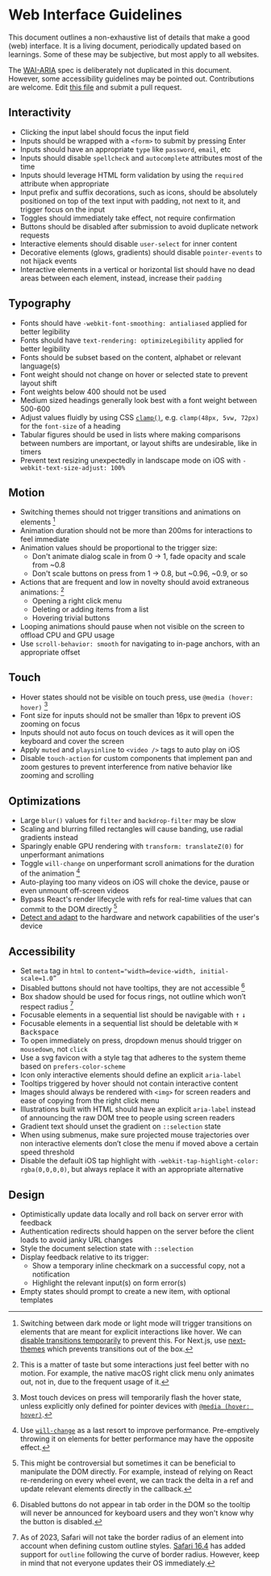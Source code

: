 # Web Interface Guidelines

This document outlines a non-exhaustive list of details that make a good (web) interface. It is a living document, periodically updated based on learnings. Some of these may be subjective, but most apply to all websites.

The [WAI-ARIA](https://www.w3.org/TR/wai-aria-1.1/) spec is deliberately not duplicated in this document. However, some accessibility guidelines may be pointed out. Contributions are welcome. Edit [this file](https://github.com/raunofreiberg/interfaces/blob/main/README.md) and submit a pull request.

## Interactivity

- Clicking the input label should focus the input field
- Inputs should be wrapped with a `<form>` to submit by pressing Enter
- Inputs should have an appropriate `type` like `password`, `email`, etc
- Inputs should disable `spellcheck` and `autocomplete` attributes most of the time
- Inputs should leverage HTML form validation by using the `required` attribute when appropriate
- Input prefix and suffix decorations, such as icons, should be absolutely positioned on top of the text input with padding, not next to it, and trigger focus on the input
- Toggles should immediately take effect, not require confirmation
- Buttons should be disabled after submission to avoid duplicate network requests
- Interactive elements should disable `user-select` for inner content
- Decorative elements (glows, gradients) should disable `pointer-events` to not hijack events
- Interactive elements in a vertical or horizontal list should have no dead areas between each element, instead, increase their `padding`

## Typography

- Fonts should have `-webkit-font-smoothing: antialiased` applied for better legibility
- Fonts should have `text-rendering: optimizeLegibility` applied for better legibility
- Fonts should be subset based on the content, alphabet or relevant language(s)
- Font weight should not change on hover or selected state to prevent layout shift
- Font weights below 400 should not be used
- Medium sized headings generally look best with a font weight between 500-600
- Adjust values fluidly by using CSS [`clamp()`](https://developer.mozilla.org/en-US/docs/Web/CSS/clamp), e.g. `clamp(48px, 5vw, 72px)` for the `font-size` of a heading
- Tabular figures should be used in lists where making comparisons between numbers are important, or layout shifts are undesirable, like in timers
- Prevent text resizing unexpectedly in landscape mode on iOS with `-webkit-text-size-adjust: 100%`


## Motion

- Switching themes should not trigger transitions and animations on elements [^1]
- Animation duration should not be more than 200ms for interactions to feel immediate
- Animation values should be proportional to the trigger size:
  - Don't animate dialog scale in from 0 → 1, fade opacity and scale from ~0.8
  - Don't scale buttons on press from 1 → 0.8, but ~0.96, ~0.9, or so
- Actions that are frequent and low in novelty should avoid extraneous animations: [^2]
  - Opening a right click menu
  - Deleting or adding items from a list
  - Hovering trivial buttons
- Looping animations should pause when not visible on the screen to offload CPU and GPU usage
- Use `scroll-behavior: smooth` for navigating to in-page anchors, with an appropriate offset

## Touch

- Hover states should not be visible on touch press, use `@media (hover: hover)` [^3]
- Font size for inputs should not be smaller than 16px to prevent iOS zooming on focus
- Inputs should not auto focus on touch devices as it will open the keyboard and cover the screen
- Apply `muted` and `playsinline` to `<video />` tags to auto play on iOS
- Disable `touch-action` for custom components that implement pan and zoom gestures to prevent interference from native behavior like zooming and scrolling

## Optimizations

- Large `blur()` values for `filter` and `backdrop-filter` may be slow
- Scaling and blurring filled rectangles will cause banding, use radial gradients instead
- Sparingly enable GPU rendering with `transform: translateZ(0)` for unperformant animations
- Toggle `will-change` on unperformant scroll animations for the duration of the animation [^4]
- Auto-playing too many videos on iOS will choke the device, pause or even unmount off-screen videos
- Bypass React's render lifecycle with refs for real-time values that can commit to the DOM directly [^5]
- [Detect and adapt](https://github.com/GoogleChromeLabs/react-adaptive-hooks) to the hardware and network capabilities of the user's device

## Accessibility

- Set `meta` tag in `html` to `content="width=device-width, initial-scale=1.0”`
- Disabled buttons should not have tooltips, they are not accessible [^6]
- Box shadow should be used for focus rings, not outline which won’t respect radius [^7]
- Focusable elements in a sequential list should be navigable with <kbd>↑</kbd> <kbd>↓</kbd>
- Focusable elements in a sequential list should be deletable with <kbd>⌘</kbd> <kbd>Backspace</kbd>
- To open immediately on press, dropdown menus should trigger on `mousedown`, not `click`
- Use a svg favicon with a style tag that adheres to the system theme based on `prefers-color-scheme`
- Icon only interactive elements should define an explicit `aria-label`
- Tooltips triggered by hover should not contain interactive content
- Images should always be rendered with `<img>` for screen readers and ease of copying from the right click menu
- Illustrations built with HTML should have an explicit `aria-label` instead of announcing the raw DOM tree to people using screen readers
- Gradient text should unset the gradient on `::selection` state
- When using submenus, make sure projected mouse trajectories over non interactive elements don’t close the menu if moved above a certain speed threshold
- Disable the default iOS tap highlight with `-webkit-tap-highlight-color: rgba(0,0,0,0)`, but always replace it with an appropriate alternative


## Design

- Optimistically update data locally and roll back on server error with feedback
- Authentication redirects should happen on the server before the client loads to avoid janky URL changes
- Style the document selection state with `::selection`
- Display feedback relative to its trigger:
  - Show a temporary inline checkmark on a successful copy, not a notification
  - Highlight the relevant input(s) on form error(s)
- Empty states should prompt to create a new item, with optional templates

[^1]: Switching between dark mode or light mode will trigger transitions on elements that are meant for explicit interactions like hover. We can [disable transitions temporarily](https://paco.me/writing/disable-theme-transitions) to prevent this. For Next.js, use [next-themes](https://github.com/pacocoursey/next-themes) which prevents transitions out of the box.
[^2]: This is a matter of taste but some interactions just feel better with no motion. For example, the native macOS right click menu only animates out, not in, due to the frequent usage of it.
[^3]: Most touch devices on press will temporarily flash the hover state, unless explicitly only defined for pointer devices with [`@media (hover: hover)`](https://developer.mozilla.org/en-US/docs/Web/CSS/@media/hover).
[^4]: Use [`will-change`](https://developer.mozilla.org/en-US/docs/Web/CSS/will-change) as a last resort to improve performance. Pre-emptively throwing it on elements for better performance may have the opposite effect.
[^5]: This might be controversial but sometimes it can be beneficial to manipulate the DOM directly. For example, instead of relying on React re-rendering on every wheel event, we can track the delta in a ref and update relevant elements directly in the callback.
[^6]: Disabled buttons do not appear in tab order in the DOM so the tooltip will never be announced for keyboard users and they won't know why the button is disabled.
[^7]: As of 2023, Safari will not take the border radius of an element into account when defining custom outline styles. [Safari 16.4](https://developer.apple.com/documentation/safari-release-notes/safari-16_4-release-notes) has added support for `outline` following the curve of border radius. However, keep in mind that not everyone updates their OS immediately.
